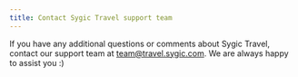 ```yaml
---
title: Contact Sygic Travel support team
---
```


If you have any additional questions or comments about Sygic Travel, contact our support team at team@travel.sygic.com. We are always happy to assist you :)




